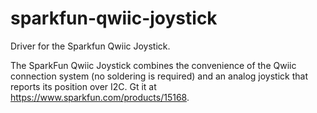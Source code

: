 # sparkfun-qwiic-joystick

Driver for the Sparkfun Qwiic Joystick.

The SparkFun Qwiic Joystick combines the convenience of the Qwiic connection system (no soldering is required) and an analog joystick that reports its position over I2C. Gt it at https://www.sparkfun.com/products/15168.

